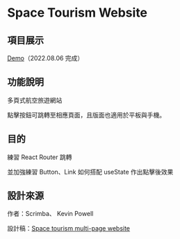 # Space Tourism Website

## 項目展示
[Demo](https://space-tourism-website-lake.vercel.app/)（2022.08.06 完成）

## 功能說明
多頁式航空旅遊網站

點擊按鈕可跳轉至相應頁面，且版面也適用於平板與手機。

## 目的
練習 React Router 跳轉

並加強練習 Button、Link 如何搭配 useState 作出點擊後效果

## 設計來源
作者：Scrimba、 Kevin Powell

設計稿：[Space tourism multi-page website](https://www.frontendmentor.io/challenges/space-tourism-multipage-website-gRWj1URZ3)
